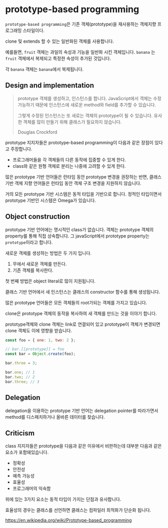 # prototype-based programming

`prototype-based programming`은 기존 객체(prototype)을 재사용하는 객체지향 프로그래밍 스타일이다.

clone 및 extends 할 수 있는 일반화된 객체를 사용합니다.

예를들면, `fruit` 객체는 과일의 속성과 기능을 일반화 시킨 객체입니다. `banana` 는 `fruit` 객체에서 복제되고 특정한 속성이 추가된 것입니다.

각 `banana` 객체는 `banana`에서 복제됩니다.

## Design and implementation

> prototype 객체를 생성하고, 인스턴스를 합니다. JavaScript에서 객체는 수정가능하기 때문에 인스턴스에 새로운 method와 field를 추가할 수 있습니다.
>
> 그렇게 수정된 인스턴스는 또 새로는 객체의 prototype이 될 수 있습니다. 유사한 객체를 많이 만들기 위해 클래스가 필요하지 않습니다.
>
> Douglas Crockford

prototype 지지자들은 prototype-based programming이 다음과 같은 장점이 있다고 주장합니다.

- 프로그래머들을 각 객체들의 다른 동작에 집중할 수 있게 한다.
- class와 같은 원형 객체로 분리는 나중에 고려할 수 있게 한다.

많은 prototype 기반 언어들은 런타임 동안 prototype 변경을 권장하는 반면, 클래스 기반 객체 지향 언어들은 런타임 동안 객체 구조 변경을 지원하지 않습니다.

거의 모든 prototype 기반 시스템은 동적 타입을 기반으로 합니다. 정적인 타입이면서 prototype 기반인 시스템은 Omega가 있습니다.

## Object construction

prototype 기반 언어에는 명시적인 class가 없습니다. 객체는 prototype 객체의 property를 통해 직접 상속합니다. 그 javaScript에서 prototype property는 `prototype`이라고 합니다.

새로운 객체를 생성하는 방법은 두 가지 입니다.

1. 무에서 새로운 객체를 만든다.
2. 기존 객체를 복사한다.

첫 번째 방법은 object literal로 많이 지원됩니다.

클래스 기반 언어에서 새 인스턴스는 클래스의 constructor 함수를 통해 생성됩니다.

많은 prototype 언어들은 모든 객체들의 root가되는 객체를 가지고 있습니다.

clone은 prototype 객체의 동작을 복사하여 새 객체를 만드는 것을 이야기 합니다.

prototype객체와 clone 객체는 link로 연결되어 있고 prototype이 객체가 변경되면 clone 객체도 이에 영향을 받습니다.

```js
const foo = { one: 1, two: 2 };

// bar.[[prototype]] = foo
const bar = Object.create(foo);

bar.three = 3;

bar.one; // 1
bar.two; // 2
bar.three; // 3
```

## Delegation

delegation을 이용하는 prototype 기반 언어는 delegation pointer를 따라가면서 method를 디스패치하거나 올바른 데이터를 찾습니다.

## Criticism

class 지지자들은 prototype을 다음과 같은 이유에서 비판하는데 대부분 다음과 같은 요소가 포함돼있습니다.

- 정확성
- 안전성
- 예측 가능성
- 효율성
- 프로그래머의 익숙함

위에 있는 3가지 요소는 동적 타입이 가지는 단점과 유사합니다.

효율성의 경우는 클래스를 선언하면 클래스는 컴파일러 최적화가 단순화 됩니다.

https://en.wikipedia.org/wiki/Prototype-based_programming
